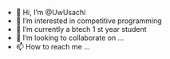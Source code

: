 - 👋 Hi, I’m @UwUsachi
- 👀 I’m interested in competitive programming 
- 🌱 I’m currently a btech 1 st year student 
- 💞️ I’m looking to collaborate on ...
- 📫 How to reach me ...

<!---
UwUsachi/UwUsachi is a ✨ special ✨ repository because its `README.md` (this file) appears on your GitHub profile.
You can click the Preview link to take a look at your changes.
--->
